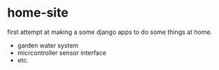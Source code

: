 # home-site
first attempt at making a some django apps to do some things at home.

- garden water system
- micrcontroller sensor interface
- etc.